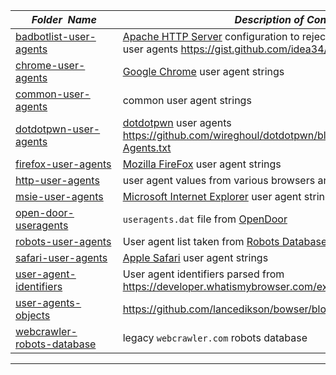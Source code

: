 |&nbsp;&nbsp;&nbsp;&nbsp;&nbsp;&nbsp;_Folder&nbsp;&nbsp;Name_&nbsp;&nbsp;&nbsp;&nbsp;&nbsp;&nbsp;| _Description of Contents_
|:--------------------|--------------------------------------------------------------------------------------------------------------------------------------------------------
| [badbotlist-user-agents](badbotlist-user-agents.conf) |  [Apache HTTP Server](https://httpd.apache.org) configuration to reject requests containing bad user agents <https://gist.github.com/idea34/1377722> 
| [chrome-user-agents](chrome-user-agents.txt) |  [Google Chrome](https://chrome.google.com) user agent strings 
| [common-user-agents](common-user-agents.txt) |  common user agent strings 
| [dotdotpwn-user-agents](dotdotpwn-user-agents.txt) | [dotdotpwn](https://github.com/wireghoul/dotdotpwn "DotDotPwn - The Directory Traversal Fuzzer") user agents <https://github.com/wireghoul/dotdotpwn/blob/master/DotDotPwn/User-Agents.txt>
| [firefox-user-agents](firefox-user-agents.txt) |  [Mozilla FireFox](https://mozilla.org/firefox) user agent strings 
| [http-user-agents](http-user-agents.txt) |  user agent values from various browsers and other HTTP clients 
| [msie-user-agents](msie-user-agents.txt) |  [Microsoft Internet Explorer](https://windows.microsoft.com/internet-explorer) user agent strings 
| [open-door-useragents](open-door-useragents.txt) | `useragents.dat` file from [OpenDoor](https://github.com/stanislav-web/OpenDoor "OWASP WEB Directory Scanner")
| [robots-user-agents](robots-user-agents.txt) |  User agent list taken from [Robots Database](http://robotstxt.org/db.html "The Web Robots Pages") 
| [safari-user-agents](safari-user-agents.txt) |  [Apple Safari](https://apple.com/safari) user agent strings 
| [user-agent-identifiers](user-agent-identifiers.txt) |  User agent identifiers parsed from <https://developer.whatismybrowser.com/explore>  
| [user-agents-objects](user-agents-objects.js) |  <https://github.com/lancedikson/bowser/blob/master/src/useragents.js> 
| [webcrawler-robots-database](webcrawler-robots-database.txt) |  legacy `webcrawler.com` robots database 

* * *

